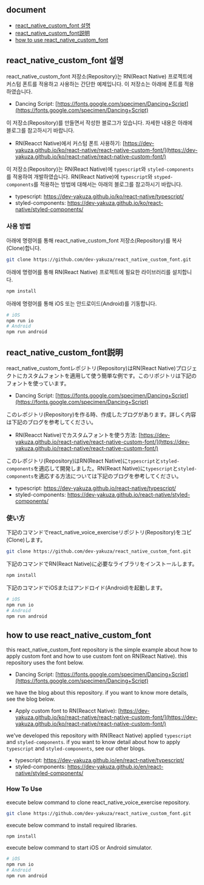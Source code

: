 ## document
- [react_native_custom_font 설명](#react_native_custom_font-설명)
- [react_native_custom_font説明](#react_native_custom_font説明)
- [how to use react_native_custom_font](#how-to-use-react_native_custom_font)

## react_native_custom_font 설명
react_native_custom_font 저장소(Repository)는 RN(React Native) 프로젝트에 커스텀 폰트를 적용하고 사용하는 간단한 예제입니다. 이 저장소는 아래에 폰트를 적용하였습니다.

- Dancing Script: [https://fonts.google.com/specimen/Dancing+Script](https://fonts.google.com/specimen/Dancing+Script)

이 저장소(Repository)를 만들면서 작성한 블로그가 있습니다. 자세한 내용은 아래에 블로그를 참고하시기 바랍니다.

- RN(Reacct Native)에서 커스텀 폰트 사용하기: [https://dev-yakuza.github.io/ko/react-native/react-native-custom-font/](https://dev-yakuza.github.io/ko/react-native/react-native-custom-font/)

이 저장소(Repository)는 RN(React Native)에 ```typescript```와 ```styled-components```를 적용하여 개발하였습니다. RN(React Native)에 ```typescript```와 ```styped-components```를 적용하는 방법에 대해서는 아래의 블로그를 참고하시기 바랍니다.

- typescript: <a href="https://dev-yakuza.github.io/ko/react-native/typescript/" target="_blank">https://dev-yakuza.github.io/ko/react-native/typescript/</a>
- styled-components: <a href="https://dev-yakuza.github.io/ko/react-native/styled-components/" target="_blank">https://dev-yakuza.github.io/ko/react-native/styled-components/</a>

### 사용 방법
아래에 명령어를 통해 react_native_custom_font 저장소(Repository)를 복사(Clone)합니다.

```bash
git clone https://github.com/dev-yakuza/react_native_custom_font.git
```

아래에 명령어를 통해 RN(React Native) 프로젝트에 필요한 라이브러리를 설치합니다.

```bash
npm install
```

아래에 명령어를 통해 iOS 또는 안드로이드(Android)를 기동합니다.

```bash
# iOS
npm run io
# Android
npm run android
```

## react_native_custom_font説明
react_native_custom_fontレポジトリ(Repository)はRN(React Native)プロジェクトにカスタムフォントを適用して使う簡単な例です。このリポジトリは下記のフォントを使っています。

- Dancing Script: [https://fonts.google.com/specimen/Dancing+Script](https://fonts.google.com/specimen/Dancing+Script)

このレポジトリ(Repository)を作る時、作成したブログがあります。詳しく内容は下記のブログを参考してください。

- RN(Reacct Native)でカスタムフォントを使う方法: [https://dev-yakuza.github.io/react-native/react-native-custom-font/](https://dev-yakuza.github.io/react-native/react-native-custom-font/)

このレポジトリ(Repository)はRN(React Native)に```typescript```と```styled-components```を適応して開発しました。RN(React Native)に```typescript```と```styled-components```を適応する方法については下記のブログを参考してください。

- typescript: <a href="https://dev-yakuza.github.io/react-native/typescript/" target="_blank">https://dev-yakuza.github.io/react-native/typescript/</a>
- styled-components: <a href="https://dev-yakuza.github.io/react-native/styled-components/" target="_blank">https://dev-yakuza.github.io/react-native/styled-components/</a>

### 使い方
下記のコマンドでreact_native_voice_exerciseリポジトリ(Repository)をコピ(Clone)します。

```bash
git clone https://github.com/dev-yakuza/react_native_custom_font.git
```

下記のコマンドでRN(React Native)に必要なライブラリをインストールします。

```bash
npm install
```

下記のコマンドでiOSまたはアンドロイド(Android)を起動します。

```bash
# iOS
npm run io
# Android
npm run android
```

## how to use react_native_custom_font
this react_native_custom_font repository is the simple example about how to apply custom font and how to use custom font on RN(React Native). this repository uses the font below.

- Dancing Script: [https://fonts.google.com/specimen/Dancing+Script](https://fonts.google.com/specimen/Dancing+Script)

we have the blog about this repository. if you want to know more details, see the blog below.

- Apply custom font to RN(Reacct Native): [https://dev-yakuza.github.io/ko/react-native/react-native-custom-font/](https://dev-yakuza.github.io/ko/react-native/react-native-custom-font/)

we've developed this repository with RN(React Native) applied ```typescript``` and ```styled-components```. if you want to know detail about how to apply ```typescript``` and ```styled-components```, see our other blogs.

- typescript: <a href="https://dev-yakuza.github.io/en/react-native/typescript/" target="_blank">https://dev-yakuza.github.io/en/react-native/typescript/</a>
- styled-components: <a href="https://dev-yakuza.github.io/en/react-native/styled-components/" target="_blank">https://dev-yakuza.github.io/en/react-native/styled-components/</a>

### How To Use
execute below command to clone react_native_voice_exercise repository.

```bash
git clone https://github.com/dev-yakuza/react_native_custom_font.git
```

execute below command to install required libraries.

```bash
npm install
```

execute below command to start iOS or Android simulator.

```bash
# iOS
npm run io
# Android
npm run android
```

